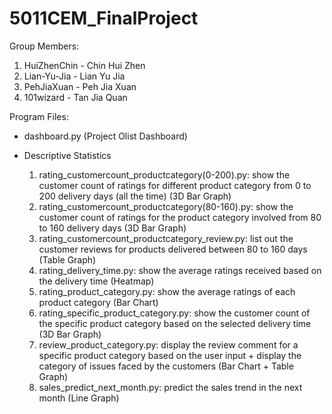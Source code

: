 # 5011CEM_FinalProject

Group Members:
1. HuiZhenChin - Chin Hui Zhen
2. Lian-Yu-Jia - Lian Yu Jia
3. PehJiaXuan - Peh Jia Xuan
4. 101wizard - Tan Jia Quan

Program Files:
- dashboard.py (Project Olist Dashboard)
- Descriptive Statistics
  
  1. rating_customercount_productcategory(0-200).py: show the customer count of ratings for different product category from 0 to 200 delivery days (all the time) (3D Bar Graph)
  2. rating_customercount_productcategory(80-160).py: show the customer count of ratings for the product category involved from 80 to 160 delivery days (3D Bar Graph)
  3. rating_customercount_productcategory_review.py: list out the customer reviews for products delivered between 80 to 160 days (Table Graph)
  4. rating_delivery_time.py: show the average ratings received based on the delivery time (Heatmap)
  5. rating_product_category.py: show the average ratings of each product category (Bar Chart)
  6. rating_specific_product_category.py: show the customer count of the specific product category based on the selected delivery time (3D Bar Graph)
  7. review_product_category.py: display the review comment for a specific product category based on the user input + display the category of issues faced by the customers (Bar Chart + Table Graph)
  8. sales_predict_next_month.py: predict the sales trend in the next month (Line Graph)
